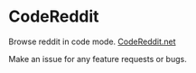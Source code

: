 # CodeReddit

Browse reddit in code mode. [CodeReddit.net](http://codereddit.net)

Make an issue for any feature requests or bugs.
